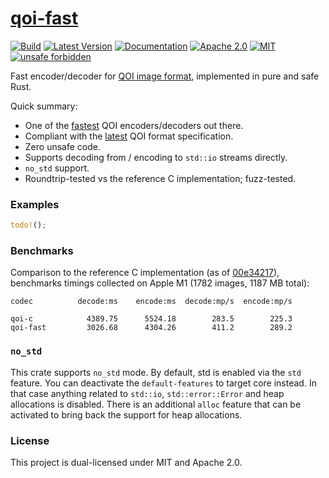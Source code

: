 # [qoi-fast](https://crates.io/crates/qoi-fast)

[![Build](https://github.com/aldanor/qoi-fast/workflows/CI/badge.svg)](https://github.com/aldanor/qoi-fast/actions?query=branch%3Amaster)
[![Latest Version](https://img.shields.io/crates/v/qoi-fast.svg)](https://crates.io/crates/qoi-fast)
[![Documentation](https://img.shields.io/docsrs/qoi-fast)](https://docs.rs/qoi-fast)
[![Apache 2.0](https://img.shields.io/badge/License-Apache%202.0-blue.svg)](https://opensource.org/licenses/Apache-2.0)
[![MIT](https://img.shields.io/badge/License-MIT-blue.svg)](https://opensource.org/licenses/MIT)
[![unsafe forbidden](https://img.shields.io/badge/unsafe-forbidden-success.svg)](https://github.com/rust-secure-code/safety-dance)

Fast encoder/decoder for [QOI image format](https://qoiformat.org/), implemented in pure and safe Rust.

Quick summary:

- One of the [fastest](https://github.com/aldanor/qoi-fast#benchmarks)
  QOI encoders/decoders out there.
- Compliant with the [latest](https://qoiformat.org/qoi-specification.pdf) QOI format specification.
- Zero unsafe code.
- Supports decoding from / encoding to `std::io` streams directly.
- `no_std` support.
- Roundtrip-tested vs the reference C implementation; fuzz-tested.

### Examples

```rust
todo!();
```

### Benchmarks

Comparison to the reference C implementation
(as of [00e34217](https://github.com/phoboslab/qoi/commit/00e34217)),
benchmarks timings collected on Apple M1 (1782 images, 1187 MB total):

```
codec          decode:ms    encode:ms  decode:mp/s  encode:mp/s

qoi-c            4389.75      5524.18        283.5        225.3
qoi-fast         3026.68      4304.26        411.2        289.2
```

### `no_std`

This crate supports `no_std` mode. By default, std is enabled via the `std`
feature. You can deactivate the `default-features` to target core instead.
In that case anything related to `std::io`, `std::error::Error` and heap
allocations is disabled. There is an additional `alloc` feature that can
be activated to bring back the support for heap allocations.

### License

This project is dual-licensed under MIT and Apache 2.0.
